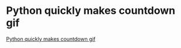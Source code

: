 # Python quickly makes countdown gif
[Python quickly makes countdown gif](https://aiwithcloud.com/2022/09/16/python_quickly_makes_countdown_gif/)
